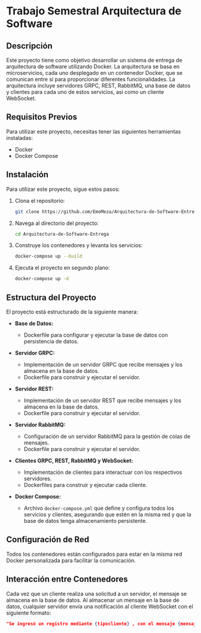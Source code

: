 # Trabajo Semestral Arquitectura de Software

## Descripción

Este proyecto tiene como objetivo desarrollar un sistema de entrega de arquitectura de software utilizando Docker. La arquitectura se basa en microservicios, cada uno desplegado en un contenedor Docker, que se comunican entre sí para proporcionar diferentes funcionalidades. La arquitectura incluye servidores GRPC, REST, RabbitMQ, una base de datos y clientes para cada uno de estos servicios, así como un cliente WebSocket.

## Requisitos Previos

Para utilizar este proyecto, necesitas tener las siguientes herramientas instaladas:
- Docker
- Docker Compose

## Instalación

Para utilizar este proyecto, sigue estos pasos:

1. Clona el repositorio: 
    ```bash
    git clone https://github.com/EmoMeza/Arquitectura-de-Software-Entrega.git
    ```
2. Navega al directorio del proyecto:
    ```bash
    cd Arquitectura-de-Software-Entrega
    ```
3. Construye los contenedores y levanta los servicios:
    ```bash
    docker-compose up --build
    ```
4. Ejecuta el proyecto en segundo plano:
    ```bash
    docker-compose up -d
    ```

## Estructura del Proyecto

El proyecto está estructurado de la siguiente manera:

- **Base de Datos:**
  - Dockerfile para configurar y ejecutar la base de datos con persistencia de datos.

- **Servidor GRPC:**
  - Implementación de un servidor GRPC que recibe mensajes y los almacena en la base de datos.
  - Dockerfile para construir y ejecutar el servidor.

- **Servidor REST:**
  - Implementación de un servidor REST que recibe mensajes y los almacena en la base de datos.
  - Dockerfile para construir y ejecutar el servidor.

- **Servidor RabbitMQ:**
  - Configuración de un servidor RabbitMQ para la gestión de colas de mensajes.
  - Dockerfile para construir y ejecutar el servidor.

- **Clientes GRPC, REST, RabbitMQ y WebSocket:**
  - Implementación de clientes para interactuar con los respectivos servidores.
  - Dockerfiles para construir y ejecutar cada cliente.

- **Docker Compose:**
  - Archivo `docker-compose.yml` que define y configura todos los servicios y clientes, asegurando que estén en la misma red y que la base de datos tenga almacenamiento persistente.

## Configuración de Red

Todos los contenedores están configurados para estar en la misma red Docker personalizada para facilitar la comunicación.

## Interacción entre Contenedores

Cada vez que un cliente realiza una solicitud a un servidor, el mensaje se almacena en la base de datos. Al almacenar un mensaje en la base de datos, cualquier servidor envía una notificación al cliente WebSocket con el siguiente formato:
```json
"Se ingresó un registro mediante {tipocliente} , con el mensaje {mensaje}, total de mensajes {total}"
